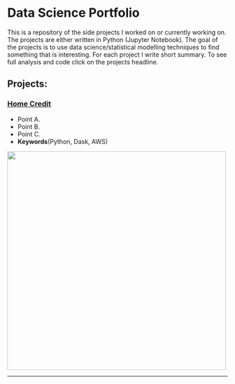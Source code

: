 # Data Science Portfolio
 
This is a repository of the side projects I worked on or currently working on. The projects are either written in Python (Jupyter Notebook). The goal of the projects is to use data science/statistical modelling techniques to find something that is interesting. For each project I write short summary. To see full analysis and code click on the projects headline.

## Projects:


### [Home Credit](https://github.com/ksulima/Home_Credit/blob/master/README.md)

* Point A.
* Point B.
* Point C.
* **Keywords**(Python, Dask, AWS)
<img src="https://github.com/ksulima/Home_Credit/blob/master/images/dask_board.PNG" width="500">


---